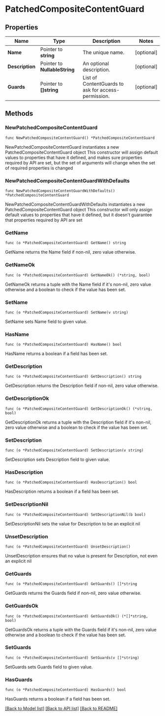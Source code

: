 # PatchedCompositeContentGuard

## Properties

Name | Type | Description | Notes
------------ | ------------- | ------------- | -------------
**Name** | Pointer to **string** | The unique name. | [optional] 
**Description** | Pointer to **NullableString** | An optional description. | [optional] 
**Guards** | Pointer to **[]string** | List of ContentGuards to ask for access-permission. | [optional] 

## Methods

### NewPatchedCompositeContentGuard

`func NewPatchedCompositeContentGuard() *PatchedCompositeContentGuard`

NewPatchedCompositeContentGuard instantiates a new PatchedCompositeContentGuard object
This constructor will assign default values to properties that have it defined,
and makes sure properties required by API are set, but the set of arguments
will change when the set of required properties is changed

### NewPatchedCompositeContentGuardWithDefaults

`func NewPatchedCompositeContentGuardWithDefaults() *PatchedCompositeContentGuard`

NewPatchedCompositeContentGuardWithDefaults instantiates a new PatchedCompositeContentGuard object
This constructor will only assign default values to properties that have it defined,
but it doesn't guarantee that properties required by API are set

### GetName

`func (o *PatchedCompositeContentGuard) GetName() string`

GetName returns the Name field if non-nil, zero value otherwise.

### GetNameOk

`func (o *PatchedCompositeContentGuard) GetNameOk() (*string, bool)`

GetNameOk returns a tuple with the Name field if it's non-nil, zero value otherwise
and a boolean to check if the value has been set.

### SetName

`func (o *PatchedCompositeContentGuard) SetName(v string)`

SetName sets Name field to given value.

### HasName

`func (o *PatchedCompositeContentGuard) HasName() bool`

HasName returns a boolean if a field has been set.

### GetDescription

`func (o *PatchedCompositeContentGuard) GetDescription() string`

GetDescription returns the Description field if non-nil, zero value otherwise.

### GetDescriptionOk

`func (o *PatchedCompositeContentGuard) GetDescriptionOk() (*string, bool)`

GetDescriptionOk returns a tuple with the Description field if it's non-nil, zero value otherwise
and a boolean to check if the value has been set.

### SetDescription

`func (o *PatchedCompositeContentGuard) SetDescription(v string)`

SetDescription sets Description field to given value.

### HasDescription

`func (o *PatchedCompositeContentGuard) HasDescription() bool`

HasDescription returns a boolean if a field has been set.

### SetDescriptionNil

`func (o *PatchedCompositeContentGuard) SetDescriptionNil(b bool)`

 SetDescriptionNil sets the value for Description to be an explicit nil

### UnsetDescription
`func (o *PatchedCompositeContentGuard) UnsetDescription()`

UnsetDescription ensures that no value is present for Description, not even an explicit nil
### GetGuards

`func (o *PatchedCompositeContentGuard) GetGuards() []*string`

GetGuards returns the Guards field if non-nil, zero value otherwise.

### GetGuardsOk

`func (o *PatchedCompositeContentGuard) GetGuardsOk() (*[]*string, bool)`

GetGuardsOk returns a tuple with the Guards field if it's non-nil, zero value otherwise
and a boolean to check if the value has been set.

### SetGuards

`func (o *PatchedCompositeContentGuard) SetGuards(v []*string)`

SetGuards sets Guards field to given value.

### HasGuards

`func (o *PatchedCompositeContentGuard) HasGuards() bool`

HasGuards returns a boolean if a field has been set.


[[Back to Model list]](../README.md#documentation-for-models) [[Back to API list]](../README.md#documentation-for-api-endpoints) [[Back to README]](../README.md)


